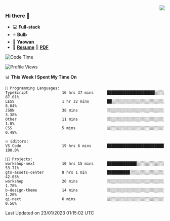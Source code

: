 <img align="right" src="https://github-readme-stats.vercel.app/api?username=LolipopJ&show_icons=true&count_private=true&hide_title=true&include_all_commits=true&theme=vue">

### Hi there 👋

- :computer: **Full-stack**
- :star: **Bulb**
- :pill: **Yaowan**
- :milky_way: [**Resume**](https://lolipopj.github.io/resume/) || [**PDF**](https://cdn.jsdelivr.net/gh/lolipopj/resume/export/resume-en.pdf)

<!--START_SECTION:waka-->
![Code Time](http://img.shields.io/badge/Code%20Time-886%20hrs%2015%20mins-blue)

![Profile Views](http://img.shields.io/badge/Profile%20Views-15-blue)

📊 **This Week I Spent My Time On** 

```text
💬 Programming Languages: 
TypeScript               16 hrs 37 mins      █████████████████████░░░░   87.01% 
LESS                     1 hr 32 mins        ██░░░░░░░░░░░░░░░░░░░░░░░   8.04% 
JSON                     38 mins             ░░░░░░░░░░░░░░░░░░░░░░░░░   3.38% 
Other                    11 mins             ░░░░░░░░░░░░░░░░░░░░░░░░░   1.0% 
CSS                      5 mins              ░░░░░░░░░░░░░░░░░░░░░░░░░   0.48%

🔥 Editors: 
VS Code                  19 hrs 6 mins       █████████████████████████   100.0%

🐱‍💻 Projects: 
workshop-next            10 hrs 15 mins      █████████████░░░░░░░░░░░░   53.71% 
gts-assets-center        8 hrs 1 min         ██████████░░░░░░░░░░░░░░░   42.03% 
workshop                 20 mins             ░░░░░░░░░░░░░░░░░░░░░░░░░   1.78% 
b-design-theme           14 mins             ░░░░░░░░░░░░░░░░░░░░░░░░░   1.26% 
qi-next                  6 mins              ░░░░░░░░░░░░░░░░░░░░░░░░░   0.56%

```


 Last Updated on 23/01/2023 01:15:02 UTC
<!--END_SECTION:waka-->
